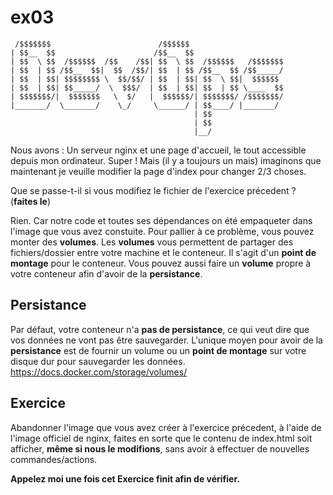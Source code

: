# ex03

```
 /$$$$$$$                        /$$$$$$
| $$__  $$                      /$$__  $$
| $$  \ $$  /$$$$$$  /$$    /$$| $$  \ $$  /$$$$$$   /$$$$$$$
| $$  | $$ /$$__  $$|  $$  /$$/| $$  | $$ /$$__  $$ /$$_____/
| $$  | $$| $$$$$$$$ \  $$/$$/ | $$  | $$| $$  \ $$|  $$$$$$
| $$  | $$| $$_____/  \  $$$/  | $$  | $$| $$  | $$ \____  $$
| $$$$$$$/|  $$$$$$$   \  $/   |  $$$$$$/| $$$$$$$/ /$$$$$$$/
|_______/  \_______/    \_/     \______/ | $$____/ |_______/
                                         | $$
                                         | $$
                                         |__/
```

Nous avons : Un serveur nginx et une page d'accueil, le tout accessible depuis mon ordinateur. Super ! Mais (il y a toujours un mais) imaginons que maintenant je veuille modifier la page d'index pour changer 2/3 choses.

Que se passe-t-il si vous modifiez le fichier de l'exercice précedent ? (**faites le**)

Rien. Car notre code et toutes ses dépendances on été empaqueter dans l'image que vous avez constuite. Pour pallier à ce problème, vous pouvez monter des **volumes**.
Les **volumes** vous permettent de partager des fichiers/dossier entre votre machine et le conteneur. Il s'agit d'un **point de montage** pour le conteneur. Vous pouvez aussi faire un **volume** propre à votre conteneur afin d'avoir de la **persistance**.

## Persistance
Par défaut, votre conteneur n'a **pas de persistance**, ce qui veut dire que vos données ne vont pas être sauvegarder. L'unique moyen pour avoir de la **persistance** est de fournir un volume ou un **point de montage** sur votre disque dur pour sauvegarder les données.
https://docs.docker.com/storage/volumes/

## Exercice
Abandonner l'image que vous avez créer à l'exercice précedent, à l'aide de l'image officiel de nginx, faites en sorte que le contenu de index.html soit afficher, **même si nous le modifions**, sans avoir à effectuer de nouvelles commandes/actions.

**Appelez moi une fois cet Exercice finit afin de vérifier.**
